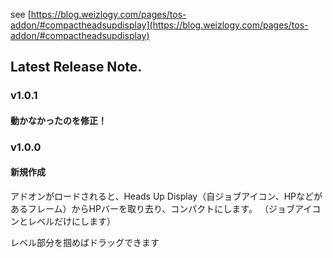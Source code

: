 see [https://blog.weizlogy.com/pages/tos-addon/#compactheadsupdisplay](https://blog.weizlogy.com/pages/tos-addon/#compactheadsupdisplay)

## Latest Release Note.

### v1.0.1

#### 動かなかったのを修正！

### v1.0.0

#### 新規作成

アドオンがロードされると、Heads Up Display（自ジョブアイコン、HPなどがあるフレーム）からHPバーを取り去り、コンパクトにします。
（ジョブアイコンとレベルだけにします）

レベル部分を掴めばドラッグできます
